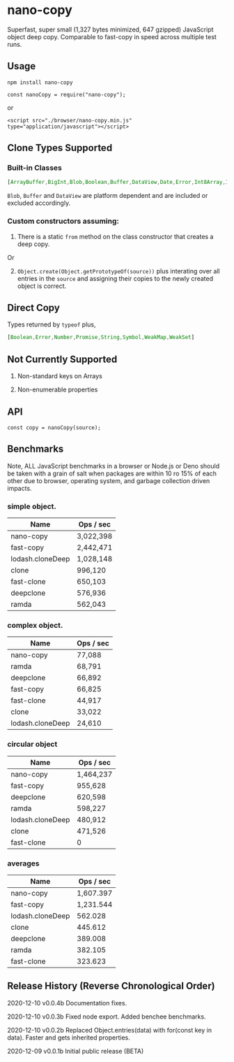 # nano-copy

Superfast, super small (1,327 bytes minimized, 647 gzipped) JavaScript object deep copy. 
Comparable to fast-copy in speed across multiple test runs.

## Usage

```
npm install nano-copy
```

```
const nanoCopy = require("nano-copy");
```

or 

```
<script src="./browser/nano-copy.min.js" type="application/javascript"></script>
```

## Clone Types Supported

### Built-in Classes

```javascript
[ArrayBuffer,BigInt,Blob,Boolean,Buffer,DataView,Date,Error,Int8Array,Int16Array,Int32Array,Map,Number,RegExp,Set,String,Uint8Array,Uint16Array,Uint32Array]
```

`Blob`, `Buffer` and `DataView` are platform dependent and are included or excluded accordingly.

### Custom constructors assuming:

1) There is a static `from` method on the class constructor that creates a deep copy.

Or

2) `Object.create(Object.getPrototypeOf(source))` plus interating over all entries in the `source` and assigning their copies to the newly created object is correct.

## Direct Copy

Types returned by `typeof` plus,

```javascript
[Boolean,Error,Number,Promise,String,Symbol,WeakMap,WeakSet]
```

## Not Currently Supported

1) Non-standard keys on Arrays

2) Non-enumerable properties

## API

```
const copy = nanoCopy(source);
```

## Benchmarks

Note, ALL JavaScript benchmarks in a browser or Node.js or Deno should be taken with a grain of salt when packages are within 10 ro 15% of each other
due to browser, operating system, and garbage collection driven impacts.

### simple object.

| Name             | Ops / sec |
| ---------------- | --------- |
| nano-copy        | 3,022,398 |
| fast-copy        | 2,442,471 |
| lodash.cloneDeep | 1,028,148 |
| clone            | 996,120   |
| fast-clone       | 650,103   |
| deepclone        | 576,936   |
| ramda            | 562,043   |

### complex object.

| Name             | Ops / sec |
| ---------------- | --------- |
| nano-copy        | 77,088    |
| ramda            | 68,791    |
| deepclone        | 66,892    |
| fast-copy        | 66,825    |
| fast-clone       | 44,917    |
| clone            | 33,022    |
| lodash.cloneDeep | 24,610    |


### circular object


| Name             | Ops / sec |
| ---------------- | --------- |
| nano-copy        | 1,464,237 |
| fast-copy        | 955,628   |
| deepclone        | 620,598   |
| ramda            | 598,227   |
| lodash.cloneDeep | 480,912   |
| clone            | 471,526   |
| fast-clone       | 0         |



### averages

| Name             | Ops / sec |
| ---------------- | --------- |
| nano-copy        | 1,607.397 |
| fast-copy        | 1,231.544 |
| lodash.cloneDeep | 562.028   |
| clone            | 445.612   |
| deepclone        | 389.008   |
| ramda            | 382.105   |
| fast-clone       | 323.623   |


## Release History (Reverse Chronological Order)

2020-12-10 v0.0.4b Documentation fixes.

2020-12-10 v0.0.3b Fixed node export. Added benchee benchmarks.

2020-12-10 v0.0.2b Replaced Object.entries(data) with for(const key in data). Faster and gets inherited properties.

2020-12-09 v0.0.1b Initial public release (BETA)
